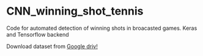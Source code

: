 # CNN_winning_shot_tennis
Code for automated detection of winning shots in broacasted games. Keras and Tensorflow backend

Download dataset from [Google driv!](https://drive.google.com/open?id=1GNoIehTfUXt1hO3BGUNWw2PYagxUsxJI)

